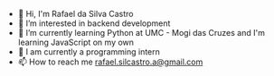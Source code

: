 - 👋 Hi, I'm Rafael da Silva Castro
- 👀 I’m interested in backend development
- 🌱 I’m currently learning  Python at UMC - Mogi das Cruzes and I'm learning JavaScript on my own
- 💞️ I am currently a programming intern
- 📫 How to reach me rafael.silcastro.a@gmail.com

<!---
RafaelSilvaCastro/RafaelSilvaCastro is a ✨ special ✨ repository because its `README.md` (this file) appears on your GitHub profile.
You can click the Preview link to take a look at your changes.
--->
